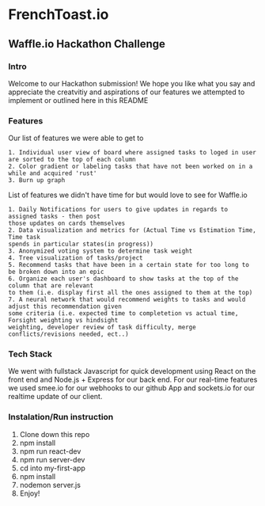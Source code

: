 # FrenchToast.io
## Waffle.io Hackathon Challenge

### Intro
Welcome to our Hackathon submission! We hope you like what you say and appreciate the creatvitiy and aspirations of our features we attempted to implement or outlined here in this README

### Features

Our list of features we were able to get to 

```
1. Individual user view of board where assigned tasks to loged in user are sorted to the top of each column
2. Color gradient or labeling tasks that have not been worked on in a while and acquired 'rust'
3. Burn up graph
```

List of features we didn't have time for but would love to see for Waffle.io

```
1. Daily Notifications for users to give updates in regards to assigned tasks - then post
those updates on cards themselves
2. Data visualization and metrics for (Actual Time vs Estimation Time, Time task
spends in particular states(in progress))
3. Anonymized voting system to determine task weight 
4. Tree visualization of tasks/project
5. Recommend tasks that have been in a certain state for too long to be broken down into an epic
6. Organize each user's dashboard to show tasks at the top of the column that are relevant
to them (i.e. display first all the ones assigned to them at the top)
7. A neural network that would recommend weights to tasks and would adjust this recommendation given
some criteria (i.e. expected time to completetion vs actual time, Forsight weighting vs hindsight 
weighting, developer review of task difficulty, merge conflicts/revisions needed, ect..)
```

### Tech Stack

We went with fullstack Javascript for quick development using React on the front end and Node.js + Express for our back end. For our real-time features we used smee.io for our webhooks to our github App and sockets.io for our realtime update of our client.

### Instalation/Run instruction

1. Clone down this repo
2. npm install
3. npm run react-dev
4. npm run server-dev
5. cd into my-first-app
6. npm install
7. nodemon server.js
8. Enjoy!
